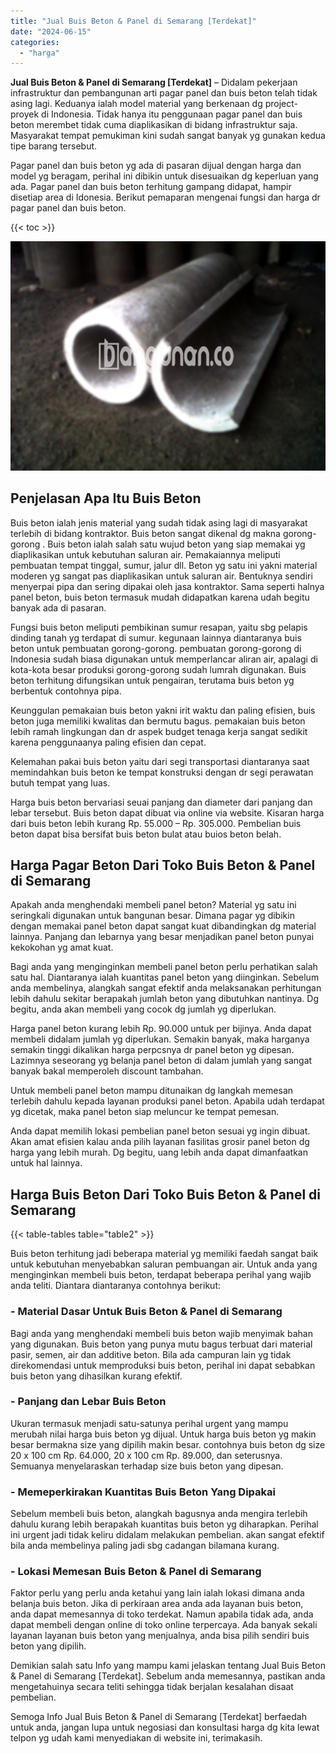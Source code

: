```yaml
---
title: "Jual Buis Beton & Panel di Semarang [Terdekat]"
date: "2024-06-15"
categories: 
  - "harga"
---
```


**Jual Buis Beton & Panel di Semarang \[Terdekat\]** – Didalam pekerjaan infrastruktur dan pembangunan arti pagar panel dan buis beton telah tidak asing lagi. Keduanya ialah model material yang berkenaan dg project-proyek di Indonesia. Tidak hanya itu penggunaan pagar panel dan buis beton merembet tidak cuma diaplikasikan di bidang infrastruktur saja. Masyarakat tempat pemukiman kini sudah sangat banyak yg gunakan kedua tipe barang tersebut.

Pagar panel dan buis beton yg ada di pasaran dijual dengan harga dan model yg beragam, perihal ini dibikin untuk disesuaikan dg keperluan yang ada. Pagar panel dan buis beton terhitung gampang didapat, hampir disetiap area di Idonesia. Berikut pemaparan mengenai fungsi dan harga dr pagar panel dan buis beton.

{{< toc >}}

![Jual Buis Beton & Panel di Semarang [Terdekat]](/images/jual-panel-buis-beton-murah-33.png)

## Penjelasan Apa Itu Buis Beton

Buis beton ialah jenis material yang sudah tidak asing lagi di masyarakat terlebih di bidang kontraktor. Buis beton sangat dikenal dg makna gorong-gorong . Buis beton ialah salah satu wujud beton yang siap memakai yg diaplikasikan untuk kebutuhan saluran air. Pemakaiannya meliputi pembuatan tempat tinggal, sumur, jalur dll. Beton yg satu ini yakni material moderen yg sangat pas diaplikasikan untuk saluran air. Bentuknya sendiri menyerpai pipa dan sering dipakai oleh jasa kontraktor. Sama seperti halnya panel beton, buis beton termasuk mudah didapatkan karena udah begitu banyak ada di pasaran.

Fungsi buis beton meliputi pembikinan sumur resapan, yaitu sbg pelapis dinding tanah yg terdapat di sumur. kegunaan lainnya diantaranya buis beton untuk pembuatan gorong-gorong. pembuatan gorong-gorong di Indonesia sudah biasa digunakan untuk memperlancar aliran air, apalagi di kota-kota besar produksi gorong-gorong sudah lumrah digunakan. Buis beton terhitung difungsikan untuk pengairan, terutama buis beton yg berbentuk contohnya pipa.

Keunggulan pemakaian buis beton yakni irit waktu dan paling efisien, buis beton juga memiliki kwalitas dan bermutu bagus. pemakaian buis beton lebih ramah lingkungan dan dr aspek budget tenaga kerja sangat sedikit karena penggunaanya paling efisien dan cepat.

Kelemahan pakai buis beton yaitu dari segi transportasi diantaranya saat memindahkan buis beton ke tempat konstruksi dengan dr segi perawatan butuh tempat yang luas.

Harga buis beton bervariasi seuai panjang dan diameter dari panjang dan lebar tersebut. Buis beton dapat dibuat via online via website. Kisaran harga dari buis beton lebih kurang Rp. 55.000 – Rp. 305.000. Pembelian buis beton dapat bisa bersifat buis beton bulat atau buios beton belah.

## Harga Pagar Beton Dari Toko Buis Beton & Panel di Semarang

Apakah anda menghendaki membeli panel beton? Material yg satu ini seringkali digunakan untuk bangunan besar. Dimana pagar yg dibikin dengan memakai panel beton dapat sangat kuat dibandingkan dg material lainnya. Panjang dan lebarnya yang besar menjadikan panel beton punyai kekokohan yg amat kuat.

Bagi anda yang menginginkan membeli panel beton perlu perhatikan salah satu hal. Diantaranya ialah kuantitas panel beton yang diinginkan. Sebelum anda membelinya, alangkah sangat efektif anda melaksanakan perhitungan lebih dahulu sekitar berapakah jumlah beton yang dibutuhkan nantinya. Dg begitu, anda akan membeli yang cocok dg jumlah yg diperlukan.

Harga panel beton kurang lebih Rp. 90.000 untuk per bijinya. Anda dapat membeli didalam jumlah yg diperlukan. Semakin banyak, maka harganya semakin tinggi dikalikan harga perpcsnya dr panel beton yg dipesan. Lazimnya seseorang yg belanja panel beton di dalam jumlah yang sangat banyak bakal memperoleh discount tambahan.

Untuk membeli panel beton mampu ditunaikan dg langkah memesan terlebih dahulu kepada layanan produksi panel beton. Apabila udah terdapat yg dicetak, maka panel beton siap meluncur ke tempat pemesan.

Anda dapat memilih lokasi pembelian panel beton sesuai yg ingin dibuat. Akan amat efisien kalau anda pilih layanan fasilitas grosir panel beton dg harga yang lebih murah. Dg begitu, uang lebih anda dapat dimanfaatkan untuk hal lainnya.

## Harga Buis Beton Dari Toko Buis Beton & Panel di Semarang

{{< table-tables table="table2" >}}

Buis beton terhitung jadi beberapa material yg memiliki faedah sangat baik untuk kebutuhan menyebabkan saluran pembuangan air. Untuk anda yang menginginkan membeli buis beton, terdapat beberapa perihal yang wajib anda teliti. Diantara diantaranya contohnya berikut:

### \- Material Dasar Untuk Buis Beton & Panel di Semarang

Bagi anda yang menghendaki membeli buis beton wajib menyimak bahan yang digunakan. Buis beton yang punya mutu bagus terbuat dari material pasir, semen, air dan additive beton. Bila ada campuran lain yg tidak direkomendasi untuk memproduksi buis beton, perihal ini dapat sebabkan buis beton yang dihasilkan kurang efektif.

### \- Panjang dan Lebar Buis Beton

Ukuran termasuk menjadi satu-satunya perihal urgent yang mampu merubah nilai harga buis beton yg dijual. Untuk harga buis beton yg makin besar bermakna size yang dipilih makin besar. contohnya buis beton dg size 20 x 100 cm Rp. 64.000, 20 x 100 cm Rp. 89.000, dan seterusnya. Semuanya menyelaraskan terhadap size buis beton yang dipesan.

### \- Memeperkirakan Kuantitas Buis Beton Yang Dipakai

Sebelum membeli buis beton, alangkah bagusnya anda mengira terlebih dahulu kurang lebih berapakah kuantitas buis beton yg diharapkan. Perihal ini urgent jadi tidak keliru didalam melakukan pembelian. akan sangat efektif bila anda membelinya paling jadi sbg cadangan bilamana kurang.

### \- Lokasi Memesan Buis Beton & Panel di Semarang

Faktor perlu yang perlu anda ketahui yang lain ialah lokasi dimana anda belanja buis beton. Jika di perkiraan area anda ada layanan buis beton, anda dapat memesannya di toko terdekat. Namun apabila tidak ada, anda dapat membeli dengan online di toko online terpercaya. Ada banyak sekali layanan layanan buis beton yang menjualnya, anda bisa pilih sendiri buis beton yang dipilih.

Demikian salah satu Info yang mampu kami jelaskan tentang Jual Buis Beton & Panel di Semarang \[Terdekat\]. Sebelum anda memesannya, pastikan anda mengetahuinya secara teliti sehingga tidak berjalan kesalahan disaat pembelian.

Semoga Info Jual Buis Beton & Panel di Semarang \[Terdekat\] berfaedah untuk anda, jangan lupa untuk negosiasi dan konsultasi harga dg kita lewat telpon yg udah kami menyediakan di website ini, terimakasih.

